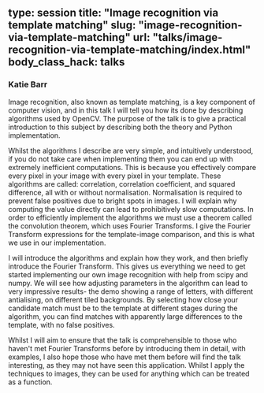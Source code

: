 type: session
title: "Image recognition via template matching"
slug: "image-recognition-via-template-matching"
url: "talks/image-recognition-via-template-matching/index.html"
body_class_hack: talks
---

### Katie Barr

Image recognition, also known as template matching, is a key component of computer vision, and in this talk I will tell you how its done by describing algorithms used by OpenCV. The purpose of the talk is to give a practical introduction to this subject by describing both the theory and Python implementation.

Whilst the algorithms I describe are very simple, and intuitively understood, if you do not take care when implementing them you can end up with extremely inefficient computations. This is because you effectively compare every pixel in your image with every pixel in your template. These algorithms are called: correlation, correlation coefficient, and squared difference, all with or without normalisation. Normalisation is required to prevent false positives due to bright spots in images. I will explain why computing the value directly can lead to prohibitively slow computations. In order to efficiently implement the algorithms we must use a theorem called the convolution theorem, which uses Fourier Transforms. I give the Fourier Transform expressions for the template-image comparison, and this is what we use in our implementation.

I will introduce the algorithms and explain how they work, and then briefly introduce the Fourier Transform. This gives us everything we need to get started implementing our own image recognition with help from scipy and numpy. We will see how adjusting parameters in the algorithm can lead to very impressive results- the demo showing a range of letters, with different antialising, on different tiled backgrounds. By selecting how close your candidate match must be to the template at different stages during the algorithm, you can find matches with apparently large differences to the template, with no false positives. 

Whilst I will aim to ensure that the talk is comprehensible to those who haven't met Fourier Transforms before by introducing them in detail, with examples, I also hope those who have met them before will find the talk interesting, as they may not have seen this application. Whilst I apply the techniques to images, they can be used for anything which can be treated as a function.
